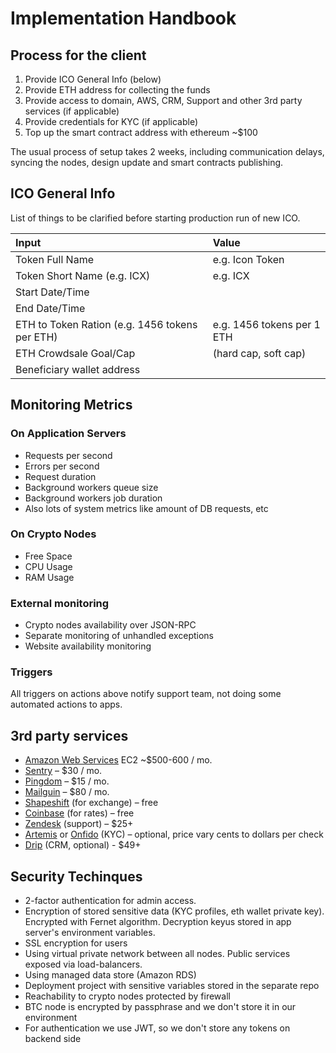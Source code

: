 # Implementation Handbook

## Process for the client

1. Provide ICO General Info \(below\)
2. Provide ETH address for collecting the funds
3. Provide access to domain, AWS, CRM, Support and other 3rd party services \(if applicable\)
4. Provide credentials for KYC \(if applicable\)
5. Top up the smart contract address with ethereum ~$100

The usual process of setup takes 2 weeks, including communication delays, syncing the nodes, design update and smart contracts publishing.

## ICO General Info <a id="ICOStartingRequirements-ICOGeneralInfo"></a>

List of things to be clarified before starting production run of new ICO.

| Input | Value |
| :--- | :--- |
| Token Full Name  | e.g. Icon Token |
| Token Short Name \(e.g. ICX\) | e.g. ICX |
| Start Date/Time |  |
| End Date/Time |  |
| ETH to Token Ration \(e.g. 1456 tokens per ETH\) | e.g. 1456 tokens per 1 ETH |
| ETH Crowdsale Goal/Cap  | \(hard cap, soft cap\) |
| Beneficiary wallet address |  |



## Monitoring Metrics

### On Application Servers

* Requests per second
* Errors per second
* Request duration
* Background workers queue size
* Background workers job duration
* Also lots of system metrics like amount of DB requests, etc

### On Crypto Nodes

* Free Space
* CPU Usage
* RAM Usage

### External monitoring

* Crypto nodes availability over JSON-RPC
* Separate monitoring of unhandled exceptions
* Website availability monitoring

### Triggers

All triggers on actions above notify support team, not doing some automated actions to apps.

## 3rd party services

* [Amazon Web Services](https://aws.amazon.com/) EC2 ~$500-600 / mo.
* [Sentry](https://sentry.io/) – $30 / mo.
* [Pingdom](https://www.pingdom.com/) – $15 / mo.
* [Mailguin](https://mailgun.com) – $80 / mo.
* [Shapeshift](https://shapeshift.io/) \(for exchange\) – free
* [Coinbase](https://www.coinbase.com/) \(for rates\) – free
* [Zendesk](https://www.zendesk.com) \(support\) – $25+
* [Artemis](https://www.cynopsis-solutions.com/artemis) or [Onfido](https://onfido.com/) \(KYC\) – optional, price vary cents to dollars per check
* [Drip](https://www.drip.com/) \(CRM, optional\) - $49+

## Security Techinques

* 2-factor authentication for admin access.
* Encryption of stored sensitive data \(KYC profiles, eth wallet private key\). Encrypted with Fernet algorithm. Decryption keyus stored in app server's environment variables.
* SSL encryption for users
* Using virtual private network between all nodes. Public services exposed via load-balancers.
* Using managed data store \(Amazon RDS\)
* Deployment project with sensitive variables stored in the separate repo
* Reachability to crypto nodes protected by firewall
* BTC node is encrypted by passphrase and we don't store it in our environment
* For authentication we use JWT, so we don't store any tokens on backend side

